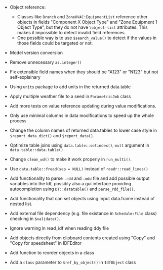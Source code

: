 * Object reference:
  - Classes like `Branch` and `ZoneHVAC:EquipmentList` reference other objects
    in fields "Component X Object Type" and "Zone Equipment 1 Object Type", but
    they do not have `\object-list` attributes. This makes it impossible to
    detect invalid field references.
  - One possible way is to use `$search_value()` to detect if the values in
    those fields could be targeted or not.

* Model version conversion

* Remove unnecessary `as.integer()`

* Fix extensible field names when they should be "A123" or "N123" but not
  self-explainary

* Using `units` package to add units in the returned data.table

* Apply multiple weather file to a seed in `ParametricJob` class

* Add more tests on value reference updating during value modifications.

* Only use minimal columns in data modifications to speed up the whole process

* Change the column names of returned data.tables to lower case style in
  `$report_data_dict()` and `$report_data()`.

* Optimize table joins using `data.table::setindex()`, `mult` argument in
  `data.table::data.table()`

* Change `clean_wd()` to make it work properly in `run_multi()`.

* Use `data.table::fread(sep = NULL)` instead of `readr::read_lines()`

* Add functionality to parse `.rdd` and `.mdd` file and add possible
  output variables into the Idf, possibly also a gui interface providing
  autocompletion using `DT::datatable()` and `parse_rdd_file()`.

* Add functionality that can set objects using input data.frame instead of
  nested list.

* Add external file dependency (e.g. file existance in `Schedule:File` class)
  checking in `$validate()`.

* Ignore warning in read_idf when reading ddy file

* Add objects directly from clipboard contents created using "Copy" and "Copy
    for speedsheet" in IDFEditor

* Add function to reorder objects in a class

* Add a `class` parameter to `$ref_by_object()` in `IdfObject` class
